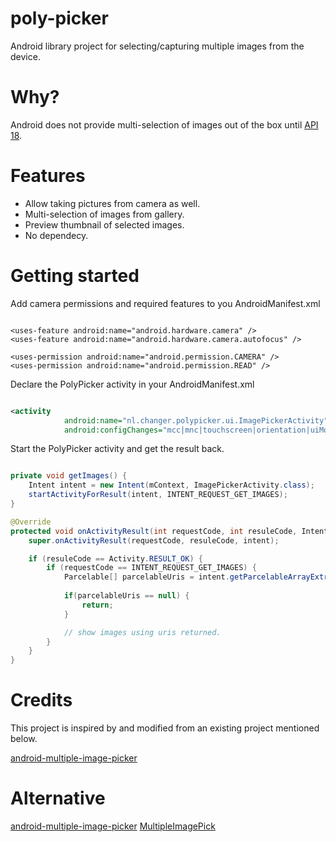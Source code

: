 poly-picker
===========

Android library project for selecting/capturing multiple images from the device.


Why?
==========

Android does not provide multi-selection of images out of the box until [API 18](http://developer.android.com/reference/android/content/Intent.html#EXTRA_ALLOW_MULTIPLE).

Features
==========
* Allow taking pictures from camera as well.
* Multi-selection of images from gallery.
* Preview thumbnail of selected images.
* No dependecy. 

Getting started
==========

Add camera permissions and required features to you AndroidManifest.xml

```xml>

<uses-feature android:name="android.hardware.camera" />
<uses-feature android:name="android.hardware.camera.autofocus" />

<uses-permission android:name="android.permission.CAMERA" />
<uses-permission android:name="android.permission.READ" />
```

Declare the PolyPicker activity in your AndroidManifest.xml

```xml

<activity
            android:name="nl.changer.polypicker.ui.ImagePickerActivity"
            android:configChanges="mcc|mnc|touchscreen|orientation|uiMode|screenSize|keyboardHidden" />
```

Start the PolyPicker activity and get the result back.

```java

private void getImages() {
	Intent intent = new Intent(mContext, ImagePickerActivity.class);
	startActivityForResult(intent, INTENT_REQUEST_GET_IMAGES);
}

@Override
protected void onActivityResult(int requestCode, int resuleCode, Intent intent) {
	super.onActivityResult(requestCode, resuleCode, intent);

	if (resuleCode == Activity.RESULT_OK) {
		if (requestCode == INTENT_REQUEST_GET_IMAGES) {
			Parcelable[] parcelableUris = intent.getParcelableArrayExtra(ImagePickerActivity.TAG_IMAGE_URI);
            
            if(parcelableUris == null) {
            	return;
            }

            // show images using uris returned.
		}
	}
}

```

Credits
==========
This project is inspired by and modified from an existing project mentioned below.

[android-multiple-image-picker](https://github.com/giljulio/android-multiple-image-picker)


Alternative
==========
[android-multiple-image-picker](https://github.com/giljulio/android-multiple-image-picker)
[MultipleImagePick](https://github.com/luminousman/MultipleImagePick)